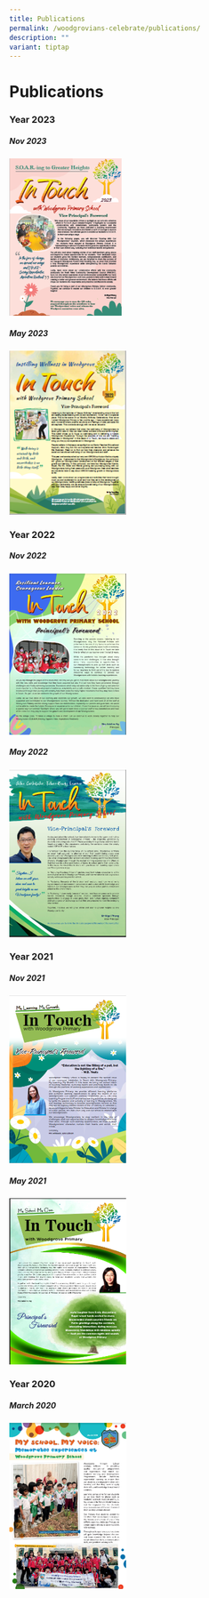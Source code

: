 ```yaml
---
title: Publications
permalink: /woodgrovians-celebrate/publications/
description: ""
variant: tiptap
---
```

<h1><strong>Publications</strong></h1>
<h3>Year 2023</h3>
<h5>Nov 2023</h5>
<div class="isomer-image-wrapper">
<img style="width: 40%;" height="auto" width="100%" alt="Nov 2022" src="/images/Newsletter/nov%202023.png">
</div>
<h5>May 2023</h5>
<div class="isomer-image-wrapper">
<img style="width:210px;height:px;" height="auto" width="100%" alt="Nov 2022" src="/images/may%202023.PNG">
</div>
<h3>Year 2022</h3>
<h5>Nov 2022</h5>
<div class="isomer-image-wrapper">
<img style="width:210px;height:px;" height="auto" width="100%" alt="Nov 2022" src="/images/Newsletter/Nov%202022.png">
</div>
<h5>May 2022</h5>
<div class="isomer-image-wrapper">
<img style="width:210px;height:px;" height="auto" width="100%" alt="May 2022" src="/images/Newsletter/May%202022.png">
</div>
<h3>Year 2021</h3>
<h5>Nov 2021</h5>
<div class="isomer-image-wrapper">
<img style="width:210px;height:px;" height="auto" width="100%" alt="Nov 2021" src="/images/Newsletter/Nov%202021.png">
</div>
<h5>May 2021</h5>
<div class="isomer-image-wrapper">
<img style="width:210px;height:px;" height="auto" width="100%" alt="May 2021" src="/images/Newsletter/May%202021.png">
</div>
<h3>Year 2020</h3>
<h5>March 2020</h5>
<div class="isomer-image-wrapper">
<img style="width:210px;height:px;" height="auto" width="100%" alt="March 2020" src="/images/Newsletter/Mar%202020.png">
</div>
<p></p>